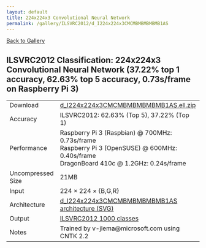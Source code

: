 ```yaml
---
layout: default
title: 224x224x3 Convolutional Neural Network
permalink: /gallery/ILSVRC2012/d_I224x224x3CMCMBMBMBMBMB1AS
---
```


[Back to Gallery](/ELL/gallery)

## ILSVRC2012 Classification: 224x224x3 Convolutional Neural Network (37.22% top 1 accuracy, 62.63% top 5 accuracy, 0.73s/frame on Raspberry Pi 3)

<table class="table table-striped table-bordered">
    <tr>
        <td> Download </td>
        <td colspan="3"> <a href="https://github.com/Microsoft/ELL-models/raw/master/models/ILSVRC2012/d_I224x224x3CMCMBMBMBMBMB1AS/d_I224x224x3CMCMBMBMBMBMB1AS.ell.zip">d_I224x224x3CMCMBMBMBMBMB1AS.ell.zip</a></td>
    </tr>
    <tr>
        <td> Accuracy </td>
        <td colspan="3"> ILSVRC2012: 62.63% (Top 5), 37.22% (Top 1) </td>
    </tr>
    <tr>
        <td> Performance </td>
        <td colspan="3"> Raspberry Pi 3 (Raspbian) @ 700MHz: 0.73s/frame<br>Raspberry Pi 3 (OpenSUSE) @ 600MHz: 0.40s/frame<br>DragonBoard 410c @ 1.2GHz: 0.24s/frame </td>
    </tr>
    <tr>
        <td> Uncompressed Size </td>
        <td colspan="3"> 21MB </td>
    </tr>
    <tr>
        <td> Input </td>
        <td colspan="3"> 224 &times; 224 &times; {B,G,R} </td>
    </tr>
    <tr>
        <td> Architecture </td>
        <td>
            <a href="https://github.com/Microsoft/ELL-models/raw/master/models/ILSVRC2012/d_I224x224x3CMCMBMBMBMBMB1AS/d_I224x224x3CMCMBMBMBMBMB1AS.cntk.svg?sanitize=true" target="_blank">d_I224x224x3CMCMBMBMBMBMB1AS architecture (SVG)</a>
        </td>
    </tr>
    <tr>
        <td> Output </td>
        <td colspan="3"> <a href="https://github.com/Microsoft/ELL-models/raw/master/models/ILSVRC2012/categories.txt">ILSVRC2012 1000 classes</a> </td>
    </tr>
    <tr>
        <td> Notes </td>
        <td colspan="3"> Trained by v-jlema@microsoft.com using CNTK 2.2 </td>
    </tr>
</table>

